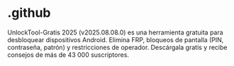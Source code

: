 # .github
UnlockTool-Gratis 2025 (v2025.08.08.0) es una herramienta gratuita para desbloquear dispositivos Android. Elimina FRP, bloqueos de pantalla (PIN, contraseña, patrón) y restricciones de operador. Descárgala gratis y recibe consejos de más de 43 000 suscriptores.
